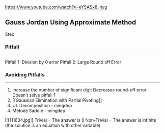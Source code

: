 https://www.youtube.com/watch?v=eYSASx8_nyg



Gauss Jordan Using Approximate Method
---
Steo

### Pitfall
---
Pitfall 1: Division by 0 error
Pitfall 2: Large Round off Error

### Avoiding Pitfalls
---
1. Increase the number of significant digit
   Decreases round-off error
   Doesn't solve pitfall 1
2. [[Gaussian Elimination with Partial Pivoting]]
3. UL Decomposition - mingdep
4. Metode Saddle - mingdep
















![[111634.jpg]]
Trivial = The answer is 0
Non-Trivial = The answer is infinite (the solution is an equation with other variable)

